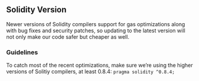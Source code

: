 ## Solidity Version

Newer versions of Solidity compilers support for gas optimizations along with bug fixes and security patches, so updating to the latest version will not only make our code safer but cheaper as well.

### Guidelines

To catch most of the recent optimizations, make sure we’re using the higher versions of Solitiy compilers, at least 0.8.4: `pragma solidity ^0.8.4;`

